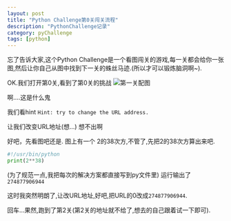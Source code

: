 ```yaml
---
layout: post
title: "Python Challenge第0关闯关流程"
description: "PythonChallenge记录"
category: pyChallenge
tags: [python]
---
```


忘了告诉大家,这个Python Challenge是一个看图闯关的游戏,每一关都会给你一张图,然后让你自己从图中找到下一关的蛛丝马迹.(所以才可以锻炼脑洞啊~).

OK.我们打开第0关,看到了第0关的挑战   ![第一关配图](http://www.pythonchallenge.com/pc/def/calc.jpg)

啊....这是什么鬼

我们看hint  `Hint: try to change the URL address.`

让我们改变URL地址(想...)   想不出啊

好吧，先看图吧还是. 图上有一个 2的38次方,不管了,先把2的38次方算出来吧.

```python
#!/usr/bin/python
print(2**38)
```

(为了规范一点,我把每次的解决方案都直接写到py文件里)
运行输出了`274877906944`

这时我突然明朗了,让改URL地址,好吧,把URL的0改成`274877906944`.

回车...果然,跑到了第2关(第2关的地址就不给了,想去的自己跟着试一下即可).
